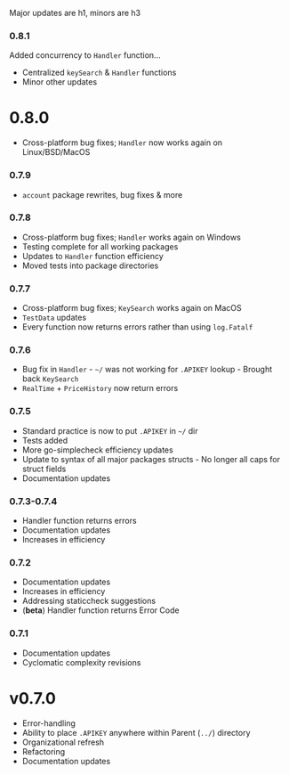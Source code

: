 Major updates are h1, minors are h3

### 0.8.1

Added concurrency to `Handler` function... 
- Centralized `keySearch` & `Handler` functions 
- Minor other updates

# 0.8.0

- Cross-platform bug fixes; `Handler` now works again on Linux/BSD/MacOS

### 0.7.9

- `account` package rewrites, bug fixes & more

### 0.7.8

- Cross-platform bug fixes; `Handler` works again on Windows
- Testing complete for all working packages
- Updates to `Handler` function efficiency
- Moved tests into package directories

### 0.7.7

- Cross-platform bug fixes; `KeySearch` works again on MacOS
- `TestData` updates
- Every function now returns errors rather than using `log.Fatalf`

### 0.7.6

- Bug fix in `Handler` - `~/` was not working for `.APIKEY` lookup - Brought back `KeySearch`
- `RealTime` + `PriceHistory` now return errors

### 0.7.5

- Standard practice is now to put `.APIKEY` in `~/` dir
- Tests added
- More go-simplecheck efficiency updates
- Update to syntax of all major packages structs - No longer all caps for struct fields
- Documentation updates

### 0.7.3-0.7.4

- Handler function returns errors
- Documentation updates
- Increases in efficiency

### 0.7.2

- Documentation updates
- Increases in efficiency
- Addressing staticcheck suggestions
- (**beta**) Handler function returns Error Code

### 0.7.1

- Documentation updates
- Cyclomatic complexity revisions

# v0.7.0

- Error-handling
- Ability to place `.APIKEY` anywhere within Parent (`../`) directory
- Organizational refresh
- Refactoring
- Documentation updates